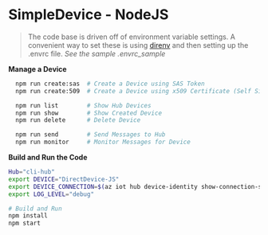 # SimpleDevice - NodeJS

> The code base is driven off of environment variable settings.  A convenient way to set these is using [direnv](https://github.com/direnv/direnv) and then setting up the .envrc file.  _See the sample .envrc_sample_


__Manage a Device__
  
  ```bash
    npm run create:sas  # Create a Device using SAS Token
    npm run create:509  # Create a Device using x509 Certificate (Self Signed)

    npm run list        # Show Hub Devices
    npm run show        # Show Created Device
    npm run delete      # Delete Device

    npm run send        # Send Messages to Hub
    npm run monitor     # Monitor Messages for Device
  ```


__Build and Run the Code__

  ```bash
  Hub="cli-hub"
  export DEVICE="DirectDevice-JS"
  export DEVICE_CONNECTION=$(az iot hub device-identity show-connection-string --hub-name $Hub --device-id $DEVICE -otsv)
  export LOG_LEVEL="debug"

  # Build and Run
  npm install
  npm start
  ```
